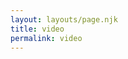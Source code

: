 ```yaml
---
layout: layouts/page.njk
title: video
permalink: video
---
```

<div class="js-maker-embed" data-maker-embed-id="65497" data-maker-type="socialstory" style="height: auto; width: 100%;" data-no-attribution="true" data-no-title="true" data-no-cover="false" data-no-share="true" data-no-tags="true" data-story-nav="false" data-maker-share-story="false" data-pass-params="false" data-experiments="false" data-theme-id="22"></div><script async src="https://app.maker.co/assets/social_stories/65497/embeds/embed_base.js"></script>
